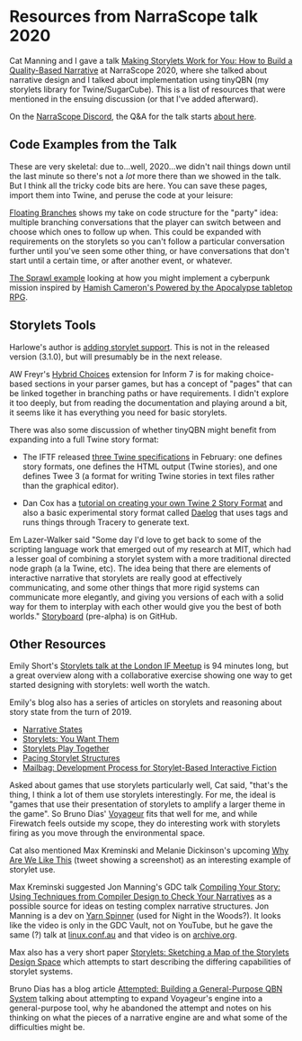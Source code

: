 Resources from NarraScope talk 2020
===================================

Cat Manning and I gave a talk [Making Storylets Work for You: How to Build a Quality-Based Narrative](https://narrascope.org/pages/schedule.html#WednesdayB) at NarraScope 2020, where she talked about narrative design and I talked about implementation using tinyQBN (my storylets library for Twine/SugarCube). This is a list of resources that were mentioned in the ensuing discussion (or that I've added afterward).

On the [NarraScope Discord](https://discord.gg/DPQYuDV), the Q&A for the talk starts [about here](https://discord.com/channels/590565562334052352/701244748635045959/717808385428291635).


Code Examples from the Talk
---------------------------

These are very skeletal: due to...well, 2020...we didn't nail things down until the last minute so there's not a *lot* more there than we showed in the talk. But I think all the tricky code bits are here. You can save these pages, import them into Twine, and peruse the code at your leisure:

[Floating Branches](https://joshuagrams.github.io/tiny-qbn/examples/Floating%20Branches.html) shows my take on code structure for the "party" idea: multiple branching conversations that the player can switch between and choose which ones to follow up when. This could be expanded with requirements on the storylets so you can't follow a particular conversation further until you've seen some other thing, or have conversations that don't start until a certain time, or after another event, or whatever.

[The Sprawl example](https://joshuagrams.github.io/tiny-qbn/examples/sprawl.html) looking at how you might implement a cyberpunk mission inspired by [Hamish Cameron's Powered by the Apocalypse tabletop RPG](http://apocalypse-world.com/pbta/games/title/The_Sprawl).


Storylets Tools
---------------

Harlowe's author is [adding storylet support](https://bitbucket.org/_L_/harlowe/commits/0751b7212e7c5990cb414a063edbfd1620deec68). This is not in the released version (3.1.0), but will presumably be in the next release.

AW Freyr's [Hybrid Choices](https://intfiction.org/t/hybrid-choices-version-7-not-on-line/44319/2) extension for Inform 7 is for making choice-based sections in your parser games, but has a concept of "pages" that can be linked together in branching paths or have requirements. I didn't explore it too deeply, but from reading the documentation and playing around a bit, it seems like it has everything you need for basic storylets.

There was also some discussion of whether tinyQBN might benefit from expanding into a full Twine story format:

* The IFTF released [three Twine specifications](https://github.com/iftechfoundation/twine-specs/) in February: one defines story formats, one defines the HTML output (Twine stories), and one defines Twee 3 (a format for writing Twine stories in text files rather than the graphical editor).

* Dan Cox has a [tutorial on creating your own Twine 2 Story Format](https://videlais.com/2020/02/28/creating-your-own-twine-2-story-format-part-1-understanding-twine-2-html-structures/) and also a basic experimental story format called [Daelog](https://videlais.com/2020/02/28/creating-your-own-twine-2-story-format-part-1-understanding-twine-2-html-structures/) that uses tags and runs things through Tracery to generate text.

Em Lazer-Walker said "Some day I'd love to get back to some of the scripting language work that emerged out of my research at MIT, which had a lesser goal of combining a storylet system with a more traditional directed node graph (a la Twine, etc). The idea being that there are elements of interactive narrative that storylets are really good at effectively communicating, and some other things that more rigid systems can communicate more elegantly, and giving you versions of each with a solid way for them to interplay with each other would give you the best of both worlds." [Storyboard](https://github.com/lazerwalker/storyboard) (pre-alpha) is on GitHub.


Other Resources
---------------

Emily Short's [Storylets talk at the London IF Meetup](https://www.youtube.com/watch?v=0zDXcVc5zv0) is 94 minutes long, but a great overview along with a collaborative exercise showing one way to get started designing with storylets: well worth the watch.

Emily's blog also has a series of articles on storylets and reasoning about story state from the turn of 2019.

* [Narrative States](https://emshort.blog/2019/11/23/narrative-states/)
* [Storylets: You Want Them](https://emshort.blog/2019/11/29/storylets-you-want-them/)
* [Storylets Play Together](https://emshort.blog/2019/12/03/storylets-play-together/)
* [Pacing Storylet Structures](https://emshort.blog/2020/01/21/pacing-storylet-structures/)
* [Mailbag: Development Process for Storylet-Based Interactive Fiction](https://emshort.blog/2020/02/18/mailbag-development-process-for-storylet-based-interactive-fiction/)

Asked about games that use storylets particularly well, Cat said, "that's the thing, I think a lot of them use storylets interestingly. For me, the ideal is "games that use their presentation of storylets to amplify a larger theme in the game". So Bruno Dias' [Voyageur](https://brunodias.itch.io/voyageur) fits that well for me, and while Firewatch feels outside my scope, they do interesting work with storylets firing as you move through the environmental space.

Cat also mentioned Max Kreminski and Melanie Dickinson's upcoming [Why Are We Like This](https://twitter.com/maxkreminski/status/1243247010825654273) (tweet showing a screenshot) as an interesting example of storylet use.

Max Kreminski suggested Jon Manning's GDC talk [Compiling Your Story: Using Techniques from Compiler Design to Check Your Narratives](https://schedule2019.gdconf.com/session/compiling-your-story-using-techniques-from-compiler-design-to-check-your-narrative/861033) as a possible source for ideas on testing complex narrative structures. Jon Manning is a dev on [Yarn Spinner](https://yarnspinner.dev/) (used for Night in the Woods?). It looks like the video is only in the GDC Vault, not on YouTube, but he gave the same (?) talk at [linux.conf.au](https://linux.conf.au/schedule/#thursday) and that video is on [archive.org](https://archive.org/details/lca2020-Compiling_Your_Story_Using_Techniques_from_Compiler_Design_to_Check_Your_Narrative).

Max also has a very short paper [Storylets: Sketching a Map of the Storylets Design Space](https://mkremins.github.io/publications/Storylets_SketchingAMap.pdf) which attempts to start describing the differing capabilities of storylet systems.

Bruno Dias has a blog article [Attempted: Building a General-Purpose QBN System](https://brunodias.space/2017/05/30/an-ideal-qbn-system/index.html) talking about attempting to expand Voyageur's engine into a general-purpose tool, why he abandoned the attempt and notes on his thinking on what the pieces of a narrative engine are and what some of the difficulties might be.

